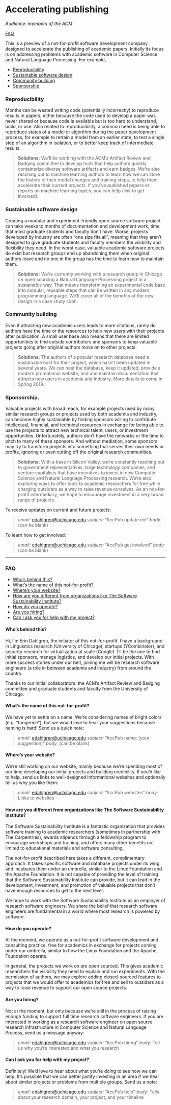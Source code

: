 # Accelerating publishing

*Audience: members of the ACM*

[FAQ](#faq)

This is a preview of a not-for-profit software development company designed to accelerate the publishing of academic papers. Initially its focus is on addressing problems with academic software in Computer Science and Natural Language Processing. For example,

+ [Reproducibility](#reproducibility)
+ [Sustainable software design](#sustainable-software-design)
+ [Community building](#community-building)
+ [Sponsorship](#sponsorship)

### Reproducibility

Months can be wasted writing code (potentially incorrectly) to reproduce results in papers, either because the code used to develop a paper was never shared or because code is available but is too hard to understand, build, or use. Also related to reproducibility, a common need is being able to reproduce states of a model or algorithm during the paper development process, for example to retrain a model from an earlier state, to test a single step of an algorithm in isolation, or to better keep track of intermediate results.

> **Solutions:** We’ll be working with the ACM’s Artifact Review and Badging committee to develop tools that help authors quickly containerize diverse software artifacts and earn badges. We’re also reaching out to machine learning authors to learn how we can store the history of their model changes and training steps, to help them accelerate their current projects. If you’ve published papers or reports on machine learning topics, you can help (link to get involved).

### Sustainable software design

Creating a modular and experiment-friendly open source software project can take weeks to months of documentation and development work, time that most graduate students and faculty don’t have. Worse, projects developed by industry are often “one size fits all”, meaning that they aren’t designed to give graduate students and faculty members the visibility and flexibility they need. In the worst case, valuable academic software projects do exist but research groups end up abandoning them when original authors leave and no one in the group has the time to learn how to maintain them.

> **Solutions:** We’re currently working with a research group in Chicago on open sourcing a Natural Language Processing project in a sustainable way. That means transforming an experimental code base into modular, reusable steps that can be written in any modern programming language. We’ll cover all of the benefits of the new design in a case study soon.

### Community building

Even if attracting new academic users leads to more citations, rarely do authors have the time or the resources to help new users with their projects after publication. A small user base also means that there are limited opportunities to find outside contributors and sponsors to keep valuable projects going after original authors move on to other projects.

> **Solutions:** The authors of a popular research database need a sustainable host for their project, which hasn’t been updated in several years. We can host the database, keep it updated, provide a modern promotional website, and and maintain documentation that attracts new users in academia and industry. More details to come in Spring 2019.

### Sponsorship.

Valuable projects with broad reach, for example projects used by many similar research groups or projects used by both academia and industry, can become highly sustainable by finding sponsors willing to contribute intellectual, financial, and technical resources in exchange for being able to use the projects to attract new technical talent, users, or investment opportunities. Unfortunately, authors don’t have the networks or the time to pitch to many of these sponsors. And without mediation, some sponsors may try to transform projects into something that serves their own needs or profits, ignoring or even cutting off the original research communities.

> **Solutions:** With a base in Silicon Valley, we’re constantly reaching out to government representatives, large technology companies, and venture capitalists that have incentives to invest in new Computer Science and Natural Language Processing research. We’re also exploring ways to offer tools to academic researchers for free while charging outsiders as a way to raise revenue ourselves. As an not-for-profit intermediary, we hope to encourage investment in a very broad range of projects.

To receive updates on current and future projects:

> *email:* edahlgren@uchicago.edu
> *subject:* “AccPub update me”
> *body:* (can be blank)

To learn how to get involved:

> *email:* edahlgren@uchicago.edu
> *subject:* “AccPub get involved”
> *body:* (can be blank)

------

### FAQ

+ [Who’s behind this?](#whos-behind-this)
+ [What’s the name of this not-for-profit?](whats-the-name-of-this-not-for-profit)
+ [Where’s your website?](wheres-your-website)
+ [How are you different from organizations like The Software Sustainability Institute?](how-are-you-different-from-organizations-like-the-software-sustainability-institute)
+ [How do you operate?](how-do-you-operate)
+ [Are you hiring?](are-you-hiring)
+ [Can I ask you for help with my project?](can-i-ask-you-for-help-with-my-project)

#### Who’s behind this?

Hi, I’m Erin Dahlgren, the initiator of this not-for-profit. I have a background in Linguistics research (University of Chicago), startups (YCombinator), and security research for virtualization at scale (Google). I’ll be the one to find initial sponsors, manage logistics, and develop our initial projects. With more success stories under our belt, joining me will be research software engineers (a role in between academia and industry) from around the country.

Thanks to our initial collaborators: the ACM’s Artifact Review and Badging committee and graduate students and faculty from the University of Chicago.

#### What’s the name of this not-for-profit?

We have yet to settle on a name. We’re considering names of bright colors (e.g. “tangerine”), but we would love to hear your suggestions because naming is hard! Send us a quick note:

> *email:* edahlgren@uchicago.edu
> *subject:* “AccPub name: (your suggestion)”
> *body:* (can be blank)

#### Where’s your website?

We’re still working on our website, mainly because we’re spending most of our time developing our initial projects and building credibility. If you’d like to help, send us links to well-designed informational websites and optionally tell us why you like them:

> *email:* edahlgren@uchicago.edu
> *subject:* “AccPub websites”
> *body:* Links to websites

#### How are you different from organizations like The Software Sustainability Institute?

The Software Sustainability Institute is a fantastic organization that provides software training to academic researchers (sometimes in partnership with The Carpentries), awards stipends through a fellowship program to encourage workshops and training, and offers many other benefits not limited to educational materials and software consulting.

The not-for-profit described here takes a different, complimentary approach. It takes specific software and database projects under its wing and incubates them under an umbrella, similar to the Linux Foundation and the Apache Foundation. It is not capable of providing the level of training that the Software Sustainability Institute can provide, but it can lead in the development, investment, and promotion of valuable projects that don’t have enough resources to get to the next level.

We hope to work with the Software Sustainability Institute as an employer of research software engineers. We share the belief that research software engineers are fundamental in a world where most research is powered by software.

#### How do you operate?

At the moment, we operate as a not-for-profit software development and consulting practice, free for academics in exchange for projects coming under our umbrella, similar to how the Linux Foundation and the Apache Foundation operate.

In general, the projects we work on are open sourced. This gives academic researchers the visibility they need to explain and run experiments. With the permission of authors, we may explore adding closed-sourced features to projects that we would offer to academics for free and sell to outsiders as a way to raise revenue to support our open source projects.

#### Are you hiring?

Not at the moment, but only because we’re still in the process of raising enough funding to support full time research software engineers. If you are interested in working as a research software engineer on open source research infrastructure in Computer Science and Natural Language Process, send us a message anyway:

> *email:* edahlgren@uchicago.edu
> *subject:* “AccPub hiring”
> *body:* Tell us why you’re interested and what you research

#### Can I ask you for help with my project?

Definitely! We’d love to hear about what you’re doing to see how we can help. It’s possible that we can better justify investing in an area if we hear about similar projects or problems from multiple groups. Send us a note:

> *email:* edahlgren@uchicago.edu
> *subject:* “AccPub help”
> *body:* Tells about your research domain, your project, and your timeline
